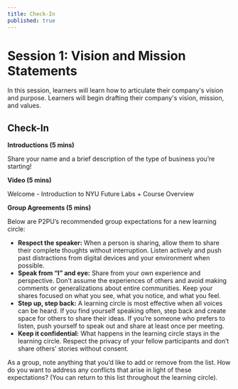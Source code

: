 ```yaml
---
title: Check-In
published: true
---
```


# Session 1: Vision and Mission Statements

In this session, learners will learn how to articulate their company's vision and purpose. Learners will begin drafting their company's vision, mission, and values.


## Check-In

**Introductions (5 mins)** 

Share your name and a brief description of the type of business you’re starting!

**Video (5 mins)** 

Welcome - Introduction to NYU Future Labs + Course Overview

**Group Agreements (5 mins)** 

Below are P2PU’s recommended group expectations for a new learning circle:

* **Respect the speaker:** When a person is sharing, allow them to share their complete thoughts without interruption. Listen actively and push past distractions from digital devices and your environment when possible. 
* **Speak from “I” and eye:** Share from your own experience and perspective. Don’t assume the experiences of others and avoid making comments or generalizations about entire communities. Keep your shares focused on what you see, what you notice, and what you feel.
* **Step up, step back:** A learning circle is most effective when all voices can be heard. If you find yourself speaking often, step back and create space for others to share their ideas. If you’re someone who prefers to listen, push yourself to speak out and share at least once per meeting.
* **Keep it confidential:** What happens in the learning circle stays in the learning circle. Respect the privacy of your fellow participants and don’t share others’ stories without consent.

As a group, note anything that you’d like to add or remove from the list. How do you want to address any conflicts that arise in light of these expectations? (You can return to this list throughout the learning circle).
